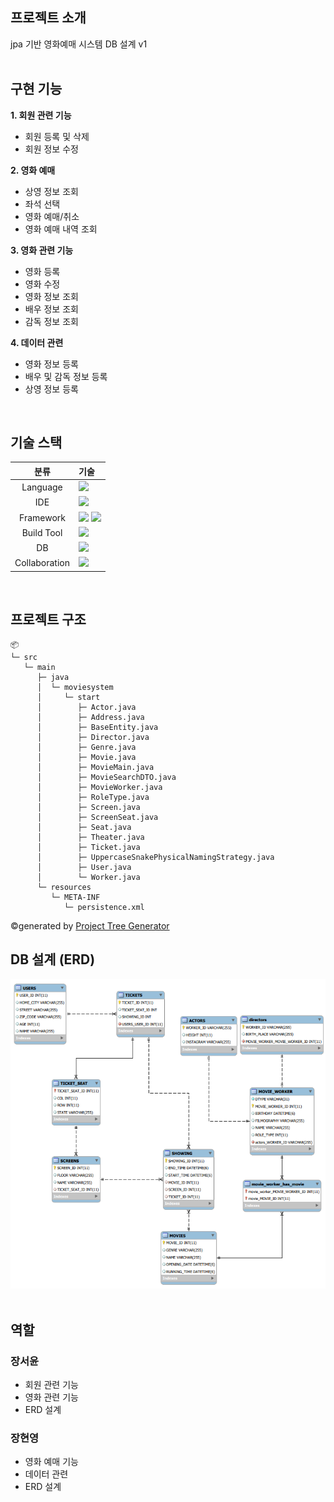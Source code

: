 ## **프로젝트 소개**
  jpa 기반 영화예매 시스템 DB 설계 v1
<br><br>

## 구현 기능
**1. 회원 관련 기능**
  - 회원 등록 및 삭제
  - 회원 정보 수정

**2. 영화 예매**
   - 상영 정보 조회
   - 좌석 선택
   - 영화 예매/취소
   - 영화 예매 내역 조회

**3. 영화 관련 기능**
   - 영화 등록
   - 영화 수정
   - 영화 정보 조회
   - 배우 정보 조회
   - 감독 정보 조회

**4. 데이터 관련**
   - 영화 정보 등록
   - 배우 및 감독 정보 등록
   - 상영 정보 등록
<br>

## 기술 스택
|분류|기술|
| :-: |:- |
|Language| <img src="https://img.shields.io/badge/java-007396?style=for-the-badge&logo=java&logoColor=white"> |
|IDE| <img src="https://img.shields.io/badge/intellijidea-000000?style=for-the-badge&logo=intellijidea&logoColor=white"> |
|Framework|<img src="https://img.shields.io/badge/jpa-ffffff?style=for-the-badge&logo=jpa&logoColor=black">  <img src="https://img.shields.io/badge/hibernate-59666C?style=for-the-badge&logo=hibernate&logoColor=white"> 
|Build Tool| <img src="https://img.shields.io/badge/apachemaven-C71A36?style=for-the-badge&logo=apachemaven&logoColor=white"> |
|DB| <img src="https://img.shields.io/badge/H2-0019f4?style=for-the-badge&logo=h2&logoColor=white"> |
|Collaboration| <img src="https://img.shields.io/badge/github-181717?style=for-the-badge&logo=github&logoColor=white"> |

<br>

## **프로젝트 구조**
```
📦 
└─ src
   └─ main
      ├─ java
      │  └─ moviesystem
      │     └─ start
      │        ├─ Actor.java
      │        ├─ Address.java
      │        ├─ BaseEntity.java
      │        ├─ Director.java
      │        ├─ Genre.java
      │        ├─ Movie.java
      │        ├─ MovieMain.java
      │        ├─ MovieSearchDTO.java
      │        ├─ MovieWorker.java
      │        ├─ RoleType.java
      │        ├─ Screen.java
      │        ├─ ScreenSeat.java
      │        ├─ Seat.java
      │        ├─ Theater.java
      │        ├─ Ticket.java
      │        ├─ UppercaseSnakePhysicalNamingStrategy.java
      │        ├─ User.java
      │        └─ Worker.java
      └─ resources
         └─ META-INF
            └─ persistence.xml
```
©generated by [Project Tree Generator](https://woochanleee.github.io/project-tree-generator)

## **DB 설계 (ERD)**
![영화예매시스템](https://github.com/seoy316/movie_ticket/blob/main/img/영화예매시스템v1_erd.png)
<br><br>

## 역할
### 장서윤
- 회원 관련 기능
- 영화 관련 기능
- ERD 설계

### 장현영
- 영화 예매 기능
- 데이터 관련
- ERD 설계
